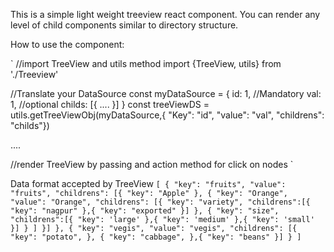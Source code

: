 This is a simple light weight treeview react component. You can render any level of child components similar to directory structure. 

How to use the component:

` //import TreeView and utils method
import {TreeView, utils} from './Treeview'

//Translate your DataSource
const myDataSource = {
 	id: 1,	//Mandatory
 	val: 1, //optional
 	childs: [{
 	....
 	}]
}
const treeViewDS = utils.getTreeViewObj(myDataSource,{
	 	"Key": "id",
	 	"value": "val",
	 	"childrens": "childs"})

....

//render TreeView by passing and action method for click on nodes
<TreeView dataSource={treeViewDS} nodeClick={this.nodeClick}/>`


Data format accepted by TreeView
`[
  {
    "key": "fruits",
    "value": "fruits",
    "childrens": [{
      "key": "Apple"
    },
    {
      "key": "Orange",
      "value": "Orange",
      "childrens": [{
        "key": "variety",
        "childrens":[{
          "key": "nagpur"
        },{
          "key": "exported"
        }]
      },
      {
        "key": "size",
        "childrens":[{
        	"key": 'large'
        },{
        	"key": 'medium'
        },{
        	"key": 'small'
        }]
      }
      ]
    }]
  },
  {
    "key": "vegis",
    "value": "vegis",
    "childrens": [{
      "key": "potato",
    },
    {
      "key": "cabbage",
    },{
      "key": "beans"
    }]
  }
]`


